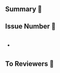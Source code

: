 ## Summary 🪺 
<!-- 간단한 요약내용을 써주세요 -->


## Issue Number 🌱 
<!-- #뒤에 이슈넘버 써주시면 자동으로 이슈페이지 연결이 됩니다!-->
- #


## To Reviewers 🙏 
<!-- 리뷰어에게 전달하고 싶은 말을 써주세요 -->

